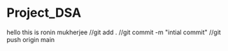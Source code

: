 # Project_DSA
hello this is ronin mukherjee
//git add .
//git commit -m "intial commit"
//git push origin main
